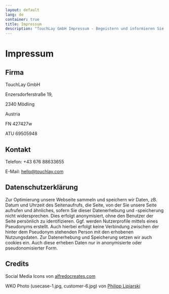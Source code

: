 ```yaml
---
layout: default
lang: de
container: true
title: Impressum
description: "TouchLay GmbH Impressum - Begeistern und informieren Sie Ihre Kunden mit interaktiven Präsentationen!"
---
```


# Impressum

## Firma
TouchLay GmbH

Enzersdorferstraße 19,

2340 Mödling

Austria

FN 427427w

ATU 69505948

## Kontakt

Telefon: +43 676 88633655

E-Mail: [hello@touchlay.com](mailto:hello@touchlay.com)

## Datenschutzerklärung

Zur Optimierung unsere Webseite sammeln und speichern wir Daten, zB. Datum
und Uhrzeit des Seitenaufrufs, die Seite, von der Sie unsere Seite aufrufen
und ähnliches, sofern Sie dieser Datenerhebung und -speicherung nicht
widersprechen. Dies erfolgt anonymisiert, ohne den Benutzer der Seite
persönlich zu identifizieren. Ggf. werden Nutzerprofile mittels eines
Pseudonyms erstellt. Auch hierbei erfolgt keine Verbindung zwischen der hinter
dem Pseudonym stehenden Person mit den erhobenen Nutzungsdaten. Zur
Datenerhebung und Speicherung setzen wir auch cookies ein. Auch diese erheben
Daten nur in anonymisierte oder pseudonomisierter Form.

## Credits

Social Media Icons von [alfredocreates.com](https://www.alfredocreates.com/)

WKO Photo (usecase-1.jpg, customer-6.jpg) von [Philipp Lipiarski](http://www.lipiarski.com/)
